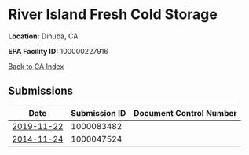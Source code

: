 # River Island Fresh Cold Storage

**Location:** Dinuba, CA

**EPA Facility ID:** 100000227916

[Back to CA Index](../../index.md)

## Submissions

| Date | Submission ID | Document Control Number |
|------|--------------|-------------------------|
| [2019-11-22](submissions/1000083482.md) | 1000083482 |  |
| [2014-11-24](submissions/1000047524.md) | 1000047524 |  |
